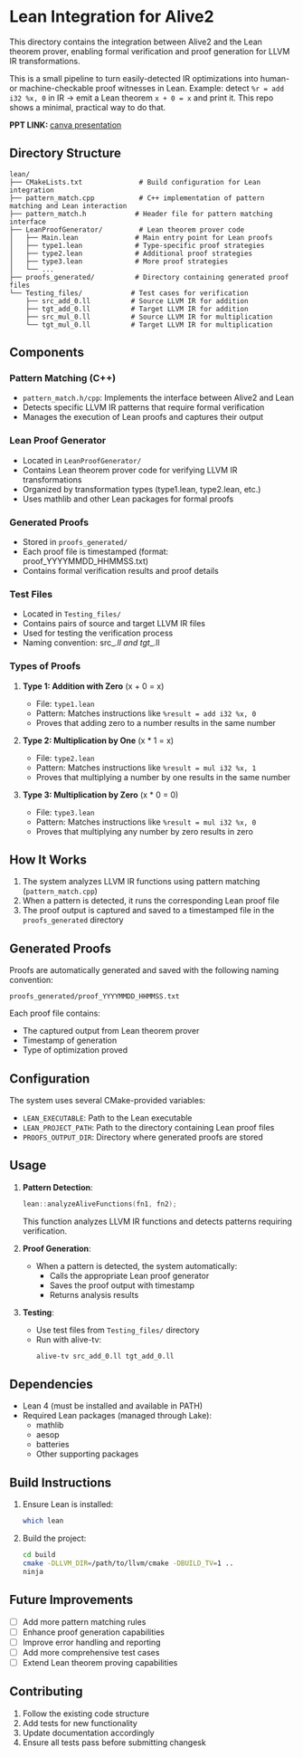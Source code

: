 # Lean Integration for Alive2

This directory contains the integration between Alive2 and the Lean theorem prover, enabling formal verification and proof generation for LLVM IR transformations.

This is a small pipeline to turn easily-detected IR optimizations into human- or machine-checkable proof witnesses in Lean. Example: detect `%r = add i32 %x, 0` in IR → emit a Lean theorem `x + 0 = x` and print it. This repo shows a minimal, practical way to do that.

<b> PPT LINK: </b> [canva presentation](https://www.canva.com/design/DAGRcBeQffY/tw_6S0cgtlL65YDS26bPdA/edit?utm_content=DAGRcBeQffY&utm_campaign=designshare&utm_medium=link2&utm_source=sharebutton)

## Directory Structure

```
lean/
├── CMakeLists.txt              # Build configuration for Lean integration
├── pattern_match.cpp           # C++ implementation of pattern matching and Lean interaction
├── pattern_match.h            # Header file for pattern matching interface
├── LeanProofGenerator/         # Lean theorem prover code
│   ├── Main.lean              # Main entry point for Lean proofs
│   ├── type1.lean             # Type-specific proof strategies
│   ├── type2.lean             # Additional proof strategies
│   ├── type3.lean             # More proof strategies
│   └── ...
├── proofs_generated/          # Directory containing generated proof files
└── Testing_files/            # Test cases for verification
    ├── src_add_0.ll          # Source LLVM IR for addition
    ├── tgt_add_0.ll          # Target LLVM IR for addition
    ├── src_mul_0.ll          # Source LLVM IR for multiplication
    └── tgt_mul_0.ll          # Target LLVM IR for multiplication

```

## Components

### Pattern Matching (C++)
- `pattern_match.h/cpp`: Implements the interface between Alive2 and Lean
- Detects specific LLVM IR patterns that require formal verification
- Manages the execution of Lean proofs and captures their output

### Lean Proof Generator
- Located in `LeanProofGenerator/`
- Contains Lean theorem prover code for verifying LLVM IR transformations
- Organized by transformation types (type1.lean, type2.lean, etc.)
- Uses mathlib and other Lean packages for formal proofs

### Generated Proofs
- Stored in `proofs_generated/`
- Each proof file is timestamped (format: proof_YYYYMMDD_HHMMSS.txt)
- Contains formal verification results and proof details

### Test Files
- Located in `Testing_files/`
- Contains pairs of source and target LLVM IR files
- Used for testing the verification process
- Naming convention: src_<operation>_<number>.ll and tgt_<operation>_<number>.ll

### Types of Proofs
1. **Type 1: Addition with Zero** (x + 0 = x)

   - File: `type1.lean`
   - Pattern: Matches instructions like `%result = add i32 %x, 0`
   - Proves that adding zero to a number results in the same number

2. **Type 2: Multiplication by One** (x \* 1 = x)

   - File: `type2.lean`
   - Pattern: Matches instructions like `%result = mul i32 %x, 1`
   - Proves that multiplying a number by one results in the same number

3. **Type 3: Multiplication by Zero** (x \* 0 = 0)
   - File: `type3.lean`
   - Pattern: Matches instructions like `%result = mul i32 %x, 0`
   - Proves that multiplying any number by zero results in zero


## How It Works

1. The system analyzes LLVM IR functions using pattern matching (`pattern_match.cpp`)
2. When a pattern is detected, it runs the corresponding Lean proof file
3. The proof output is captured and saved to a timestamped file in the `proofs_generated` directory

## Generated Proofs

Proofs are automatically generated and saved with the following naming convention:

```
proofs_generated/proof_YYYYMMDD_HHMMSS.txt
```

Each proof file contains:

- The captured output from Lean theorem prover
- Timestamp of generation
- Type of optimization proved

## Configuration

The system uses several CMake-provided variables:

- `LEAN_EXECUTABLE`: Path to the Lean executable
- `LEAN_PROJECT_PATH`: Path to the directory containing Lean proof files
- `PROOFS_OUTPUT_DIR`: Directory where generated proofs are stored


## Usage

1. **Pattern Detection**:
   ```cpp
   lean::analyzeAliveFunctions(fn1, fn2);
   ```
   This function analyzes LLVM IR functions and detects patterns requiring verification.

2. **Proof Generation**:
   - When a pattern is detected, the system automatically:
     - Calls the appropriate Lean proof generator
     - Saves the proof output with timestamp
     - Returns analysis results

3. **Testing**:
   - Use test files from `Testing_files/` directory
   - Run with alive-tv:
     ```bash
     alive-tv src_add_0.ll tgt_add_0.ll
     ```

## Dependencies

- Lean 4 (must be installed and available in PATH)
- Required Lean packages (managed through Lake):
  - mathlib
  - aesop
  - batteries
  - Other supporting packages

## Build Instructions

1. Ensure Lean is installed:
   ```bash
   which lean
   ```

2. Build the project:
   ```bash
   cd build
   cmake -DLLVM_DIR=/path/to/llvm/cmake -DBUILD_TV=1 ..
   ninja
   ```

## Future Improvements

- [ ] Add more pattern matching rules
- [ ] Enhance proof generation capabilities
- [ ] Improve error handling and reporting
- [ ] Add more comprehensive test cases
- [ ] Extend Lean theorem proving capabilities

## Contributing

1. Follow the existing code structure
2. Add tests for new functionality
3. Update documentation accordingly
4. Ensure all tests pass before submitting changesk
